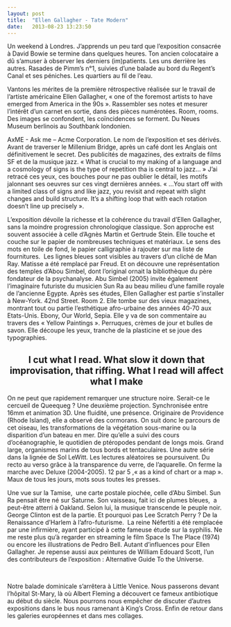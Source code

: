 ```yaml
---
layout: post
title:  "Ellen Gallagher - Tate Modern"
date:   2013-08-23 13:23:50
---
```


<p>Un weekend à Londres. J’apprends un peu tard que l’exposition consacrée à David Bowie se termine dans quelques heures. Ton ancien colocataire a dû s’amuser à observer les derniers (im)patients. Les uns derrière les autres. Rasades de Pimm’s n°1, suivies d’une balade au bord du Regent’s Canal et ses péniches. Les quartiers au fil de l’eau.</p>

<p>Vantons les mérites de la première rétrospective réalisée sur le travail de l’artiste américaine Ellen Gallagher, « one of the foremost artists to have emerged from America in the 90s ». Rassembler ses notes et mesurer l’intérêt d’un carnet en sortie, dans des pièces numérotées. Room, rooms. Des images se confondent, les coïncidences se forment. Du Neues Museum berlinois au Southbank londonien.</p>

<p>AxME - Ask me – Acme Corporation. Le nom de l’exposition et ses dérivés. Avant de traverser le Millenium Bridge, après un café dont les Anglais ont définitivement le secret. Des publicités de magazines, des extraits de films SF et de la musique jazz. « What is crucial to my making of a language and a cosmology of signs is the type of repetition tha is central to jazz… » J’ai retracé ces yeux, ces bouches pour ne pas oublier le détail, les motifs jalonnant ses oeuvres sur ces vingt dernières années. « …You start off with a limited class of signs and like jazz, you revisit and repeat with slight changes and build structure. It’s a shifting loop that with each rotation doesn’t line up precisely ».</p>

<p>L’exposition dévoile la richesse et la cohérence du travail d’Ellen Gallagher, sans la moindre progression chronologique classique. Son approche est souvent associée à celle d’Agnès Martin et Gertrude Stein. Elle touche et couche sur le papier de nombreuses techniques et matériaux. Le sens des mots en toile de fond, le papier calligraphie à rajouter sur ma liste de fournitures.  Les lignes bleues sont visibles au travers d’un cliché de Man Ray. Matisse a été remplacé par Freud. Et on découvre une représentation des temples d’Abou Simbel, dont l’original ornait la bibliothèque du père fondateur de la psychanalyse. Abu Simbel (2005) invite également l’imaginaire futuriste du musicien Sun Ra au beau milieu d’une famille royale de l’ancienne Egypte. Après ses études, Ellen Gallagher est partie s’installer à New-York. 42nd Street. Room 2. Elle tombe sur des vieux magazines, montrant tout ou partie l’esthétique afro-urbaine des années 40-70 aux Etats-Unis. Ebony, Our World, Sepia. Elle y va de son commentaire au travers des « Yellow Paintings ». Perruques, crèmes de jour et bulles de savon. Elle découpe les yeux, tranche de la plasticine et se joue des typographies.</p>

<h2 style="text-align: center;>Artists are self-generating</h2>

<p>Une mélodie entêtante s’échappe d’une autre pièce. Je finis donc par la siffloter face à ces coupures de journaux. Les slogans sont ce qui m’attirent le plus,  détaillant plus tard la diversité des modelages. Ce sample de Dizee Rascal accompagne des projections vidéo, aussi bien  Superboo que Murmur. La première oppose deux maîtres du kung-fu : Bruce Lee et Jim kelly. « What happened ? ». La deuxième relève plus de l’installation, une collaboration avec l’artiste néerlandais Edgar Cleijne. Le ronflement des projecteurs 16mm est étourdissant. Stop-motion et cut-out. Room 4. Black Paintings – translucides ou opaques. De la matière, une surface et moults reliefs. En dehors de ces lignes pour s’exercer à écrire, elle retranscrit la condition noire. Ellen Gallagher rajoute des yeux, des bouches en série. Room 5. Caricatures de caractéristiques physiques. Des têtes blondes tirent la langue dans Oh!Susanna (1993). Ce titre renvoie à une chanson de Stephen Foster. Une plainte, une déchirure propre aux familles d’esclaves.</p>

<p>Un changement s’opère dans la pièce suivante. Je n’en marquerai plus le numéro… Un pirate unijambiste. Des détails, par dizaines. Peinture, feuille d’or et sel d’Himalaya. De l’email ou de l’huile de coco. Elle fait allusion au capitaine Achab chez Melville ou encore aux claquettes de Clayton ‘Peg Leg’ Bates. Ces bouches reviennent, des losanges, des noeuds papillon apparaissent. Et des suites de voyelles, minuscules ou majuscules. eeE ooooOo. An Experiment Of Unusual Opportunity (2008) relate l’étude de Tuskegee sur la syphilis. Comprendre l’évolution de la maladie sans le moindre traitement, sans l’usage de la pénicilline. Chez des paysans afro-américains.</p>

<h2 style="text-align: center;>I cut what I read. What slow it down that improvisation, that riffing. What I read will affect what I make</h2>

<p>On ne peut que rapidement remarquer une structure noire. Serait-ce le cercueil de Queequeg ? Une deuxième projection. Synchronisée entre 16mm et animation 3D. Une fluidité, une présence. Originaire de Providence (Rhode Island), elle a observé des cormorans. On suit donc le parcours de cet oiseau, les transformations de la végétation sous-marine ou la disparition d’un bateau en mer. Dire qu’elle a suivi des cours d’océanographie, le quotidien de ptéropodes pendant de longs mois. Grand large, organismes marins de tous bords et tentaculaires. Une autre série dans la lignée de Sol LeWitt. Les lectures aléatoires se poursuivent. Du recto au verso grâce à la transparence du verre, de l’aquarelle. On ferme la marche avec Deluxe (2004-2005). 12 par 5 ,« as a kind of chart or a map ». Maux de tous les jours, mots sous toutes les presses.</p>

<p>Une vue sur la Tamise,  une carte postale piochée, celle d’Abu Simbel. Sun Ra pensait être né sur Saturne. Son vaisseau, fait ici de plumes bleues,  a peut-être atterri à Oakland. Selon lui, la musique transcende le peuple noir. George Clinton est de la partie. Et pourquoi pas Lee Scratch Perry ? De la Renaissance d’Harlem à l’afro-futurisme.  La reine Néfertiti a été remplacée par une infirmière, ayant participé à cette fameuse étude sur la syphilis. Ne me reste plus qu’à regarder en streaming le film Space Is The Place (1974) ou encore les illustrations de Pedro Bell. Autant d’influences pour Ellen Gallagher. Je repense aussi aux peintures de William Edouard Scott, l’un des contributeurs de l’exposition : Alternative Guide To the Universe.</p> 

<p>Notre balade dominicale s’arrêtera à Little Venice. Nous passerons devant l’hôpital St-Mary, là où Albert Fleming a découvert ce fameux antibiotique au début du siècle. Nous pourrons nous empêcher de discuter d’autres expositions dans le bus nous ramenant à King’s Cross. Enfin de retour dans les galeries européennes et dans mes collages.</p>


